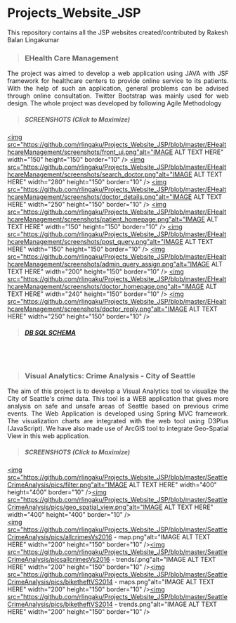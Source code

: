 # Projects_Website_JSP
This repository contains all the JSP websites created/contributed by Rakesh Balan Lingakumar

> ### EHealth Care Management
<p align="justify">The project was aimed to develop a web application using JAVA with JSF framework for healthcare centers to provide online service to its patients. With the help of such an application, general problems can be advised through online consultation. Twitter Bootstrap was mainly used for web design. The whole project was developed by following Agile Methodology</p>

> ##### SCREENSHOTS (Click to Maximize)

<a href="https://github.com/rlingaku/Projects_Website_JSP/blob/master/EHealthcareManagement/screenshots/front_ui.png" target="_blank"><img src="https://github.com/rlingaku/Projects_Website_JSP/blob/master/EHealthcareManagement/screenshots/front_ui.png"alt="IMAGE ALT TEXT HERE" width="150" height="150" border="10" /></a>  <a href="https://github.com/rlingaku/Projects_Website_JSP/blob/master/EHealthcareManagement/screenshots/search_doctor.png" target="_blank"><img src="https://github.com/rlingaku/Projects_Website_JSP/blob/master/EHealthcareManagement/screenshots/search_doctor.png"alt="IMAGE ALT TEXT HERE" width="280" height="150" border="10" /></a>  <a href="https://github.com/rlingaku/Projects_Website_JSP/blob/master/EHealthcareManagement/screenshots/doctor_details.png" target="_blank"><img src="https://github.com/rlingaku/Projects_Website_JSP/blob/master/EHealthcareManagement/screenshots/doctor_details.png"alt="IMAGE ALT TEXT HERE" width="250" height="150" border="10" /></a>  <a href="https://github.com/rlingaku/Projects_Website_JSP/blob/master/EHealthcareManagement/screenshots/patient_homepage.png" target="_blank"><img src="https://github.com/rlingaku/Projects_Website_JSP/blob/master/EHealthcareManagement/screenshots/patient_homepage.png"alt="IMAGE ALT TEXT HERE" width="150" height="150" border="10" /></a>  <a href="https://github.com/rlingaku/Projects_Website_JSP/blob/master/EHealthcareManagement/screenshots/post_query.png" target="_blank"><img src="https://github.com/rlingaku/Projects_Website_JSP/blob/master/EHealthcareManagement/screenshots/post_query.png"alt="IMAGE ALT TEXT HERE" width="150" height="150" border="10" /></a>  <a href="https://github.com/rlingaku/Projects_Website_JSP/blob/master/EHealthcareManagement/screenshots/admin_query_assign.png" target="_blank"><img src="https://github.com/rlingaku/Projects_Website_JSP/blob/master/EHealthcareManagement/screenshots/admin_query_assign.png"alt="IMAGE ALT TEXT HERE" width="200" height="150" border="10" /></a>  <a href="https://github.com/rlingaku/Projects_Website_JSP/blob/master/EHealthcareManagement/screenshots/doctor_homepage.png" target="_blank"><img src="https://github.com/rlingaku/Projects_Website_JSP/blob/master/EHealthcareManagement/screenshots/doctor_homepage.png"alt="IMAGE ALT TEXT HERE" width="240" height="150" border="10" /></a>  <a href="https://github.com/rlingaku/Projects_Website_JSP/blob/master/EHealthcareManagement/screenshots/doctor_reply.png" target="_blank"><img src="https://github.com/rlingaku/Projects_Website_JSP/blob/master/EHealthcareManagement/screenshots/doctor_reply.png"alt="IMAGE ALT TEXT HERE" width="250" height="150" border="10" /></a>  

> ##### [DB SQL SCHEMA](https://github.com/rlingaku/Projects_Website_JSP/tree/master/EHealthcareManagement/Database%20Script)


<br>
<br>


> ### Visual Analytics: Crime Analysis - City of Seattle
<p align="justify">The aim of this project is to develop a Visual Analytics tool to visualize the City of Seattle's crime data. This tool is a WEB application that gives more analysis on safe and unsafe areas of Seattle based on previous crime events. The Web Application is developed using Spring MVC framework. The visualization charts are integrated with the web tool using D3Plus (JavaScript). We have also made use of ArcGIS tool to integrate Geo-Spatial View in this web application.</p>

> ##### SCREENSHOTS (Click to Maximize)

<a href="https://github.com/rlingaku/Projects_Website_JSP/blob/master/SeattleCrimeAnalysis/pics/filter.png" target="_blank"><img src="https://github.com/rlingaku/Projects_Website_JSP/blob/master/SeattleCrimeAnalysis/pics/filter.png"alt="IMAGE ALT TEXT HERE" width="400" height="400" border="10" /></a><a href="https://github.com/rlingaku/Projects_Website_JSP/blob/master/SeattleCrimeAnalysis/pics/geo_spatial_view.png" target="_blank"><img src="https://github.com/rlingaku/Projects_Website_JSP/blob/master/SeattleCrimeAnalysis/pics/geo_spatial_view.png"alt="IMAGE ALT TEXT HERE" width="400" height="400" border="10" /></a>
<br>
<a href="https://github.com/rlingaku/Projects_Website_JSP/blob/master/SeattleCrimeAnalysis/pics/allcrimesVs2016 - map.png" target="_blank"><img src="https://github.com/rlingaku/Projects_Website_JSP/blob/master/SeattleCrimeAnalysis/pics/allcrimesVs2016 - map.png"alt="IMAGE ALT TEXT HERE" width="200" height="150" border="10" /></a><a href="https://github.com/rlingaku/Projects_Website_JSP/blob/master/SeattleCrimeAnalysis/pics/allcrimesVs2016 - trends.png" target="_blank"><img src="https://github.com/rlingaku/Projects_Website_JSP/blob/master/SeattleCrimeAnalysis/picsallcrimesVs2016 - trends/.png"alt="IMAGE ALT TEXT HERE" width="200" height="150" border="10" /></a><a href="https://github.com/rlingaku/Projects_Website_JSP/blob/master/SeattleCrimeAnalysis/pics/biketheftVS2014 - maps.png" target="_blank"><img src="https://github.com/rlingaku/Projects_Website_JSP/blob/master/SeattleCrimeAnalysis/pics/biketheftVS2014 - maps.png"alt="IMAGE ALT TEXT HERE" width="200" height="150" border="10" /></a><a href="https://github.com/rlingaku/Projects_Website_JSP/blob/master/SeattleCrimeAnalysis/pics/biketheftVS2014 - trends.png" target="_blank"><img src="https://github.com/rlingaku/Projects_Website_JSP/blob/master/SeattleCrimeAnalysis/pics/biketheftVS2014 - trends.png"alt="IMAGE ALT TEXT HERE" width="200" height="150" border="10" /></a>








